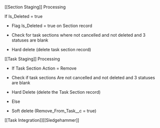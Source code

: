    

[[Section Staging]] Processing

If Is\_Deleted = true

-   Flag Is\_Deleted = true on Section record
-   Check for task sections where not cancelled and not deleted and 3 statuses are blank

-   Hard delete (delete task section record)



[[Task Staging]] Processing

-   If Task Section Action = Remove

-   Check if task sections Are not cancelled and not deleted and 3 statuses are blank

-   Hard Delete (delete the Task Section record)

-   Else

-   Soft delete (Remove\_From\_Task\_\_c = true)

[[Task Integration]][[Sledgehammer]]